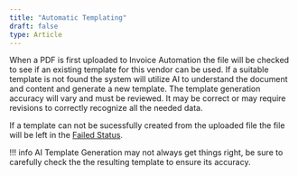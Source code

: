 ```yaml
---
title: "Automatic Templating"
draft: false
type: Article
---
```



When a PDF is first uploaded to Invoice Automation the file will be checked to see if an existing template for this vendor can be used. If a suitable template is not found the system will utilize AI to understand the document and content and generate a new template.  The template generation accuracy will vary and must be reviewed. It may be correct or may require revisions to correctly recognize all the needed data.

If a template can not be sucessfully created from the uploaded file the file will be left in the [Failed Status](./document-status.md#document-statuses).

!!! info
	AI Template Generation may not always get things right, be sure to carefully check the the resulting template to ensure its accuracy.
